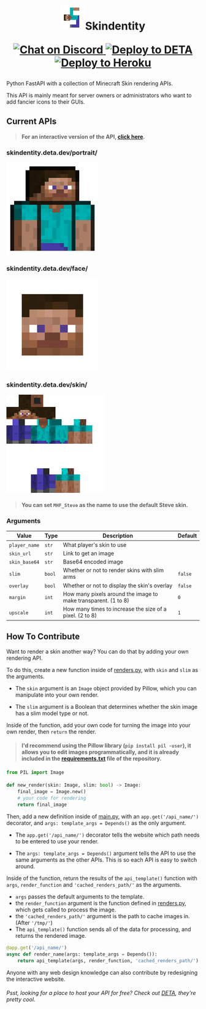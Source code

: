 <h1>
  <p align="center">
    <img alt="Skindentity" src="icon.png">Skindentity
  </p>

  <p align="center">
    <a href="https://discord.gg/dmKMAMf">
      <img alt="Chat on Discord" src="https://img.shields.io/badge/Chat%20on-Discord-%237289da">
    </a>
    <a href="https://go.deta.dev/deploy">
      <img alt="Deploy to DETA" src="https://img.shields.io/badge/Deploy%20to-DETA-%23D53AA2">
    </a>
    <a href="https://heroku.com/deploy">
      <img alt="Deploy to Heroku" src="https://img.shields.io/badge/Deploy%20to-Heroku-%237056BF" />
    </a>
  </p>
</h1>

Python FastAPI with a collection of Minecraft Skin rendering APIs.

This API is mainly meant for server owners or administrators who want to add fancier icons to their GUIs.

## Current APIs

> #### For an interactive version of the API, [click here](https://sorrowfall.github.io/Skindentity).

### skindentity.deta.dev/portrait/
![preview](previews/portrait.png)

### skindentity.deta.dev/face/
![preview](previews/face.png)

### skindentity.deta.dev/skin/
![preview](previews/skin.png)

> #### You can set `MHF_Steve` as the name to use the default Steve skin.

### Arguments

|Value|Type|Description|Default|
|-|-|-|-|
|`player_name`|`str`|What player's skin to use|
|`skin_url`|`str`|Link to get an image|
|`skin_base64`|`str`|Base64 encoded image|
|`slim`|`bool`|Whether or not to render skins with slim arms|`false`
|`overlay`|`bool`|Whether or not to display the skin's overlay|`false`
|`margin`|`int`|How many pixels around the image to make transparent. (1 to 8)|`0`
|`upscale`|`int`|How many times to increase the size of a pixel. (2 to 8)|`1`

## How To Contribute

Want to render a skin another way? You can do that by adding your own rendering API.

To do this, create a new function inside of [renders.py](renders.py), with `skin` and `slim` as the arguments.

- The `skin` argument is an `Image` object provided by Pillow, which you can manipulate into your own render.

- The `slim` argument is a Boolean that determines whether the skin image has a slim model type or not.

Inside of the function, add your own code for turning the image into your own render, then `return` the render.

> #### I'd recommend using the Pillow library (`pip install pil -user`), it allows you to edit images programmatically, and it is already included in the [requirements.txt](requirements.txt) file of the repository.

```py
from PIL import Image

def new_render(skin: Image, slim: bool) -> Image:
    final_image = Image.new()
    # your code for rendering
    return final_image
```

Then, add a new definition inside of [main.py](main.py), with an `app.get('/api_name/')` decorator, and `args: template_args = Depends()` as the only argument.

- The `app.get('/api_name/')` decorator tells the website which path needs to be entered to use your render.

- The `args: template_args = Depends()` argument tells the API to use the same arguments as the other APIs. This is so each API is easy to switch around.

Inside of the function, return the results of the `api_template()` function with `args`, `render_function` and `'cached_renders_path/'` as the arguments.

- `args` passes the default arguments to the template.
- the `render_function` argument is the function defined in [renders.py](renders.py), which gets called to process the image.
- the `'cached_renders_path/'` argument is the path to cache images in. (After `'/tmp/'`)
- The `api_template()` function sends all of the data for processing, and returns the rendered image.

```py
@app.get('/api_name/')
async def render_name(args: template_args = Depends()):
    return api_template(args, render_function, 'cached_renders_path/')
```

Anyone with any web design knowledge can also contribute by redesigning the interactive website.

###### Psst, looking for a place to host your API for free? Check out [DETA](https://www.deta.sh/), they're pretty cool.
